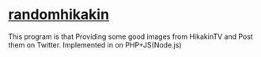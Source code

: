 # [randomhikakin](https://twitter.com/randomhikakin)
This program is that Providing some good images from HikakinTV and Post them on Twitter.
Implemented in on PHP+JS(Node.js)
